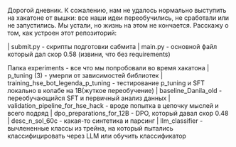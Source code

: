 Дорогой дневник.
К сожалению, нам не удалось нормально выступить на хакатоне от вышки: все наши идеи переобучились, не сработали или не запустились. Мы устали, но жизнь на этом не кончается.
Расскажу о том, как устроен этот репозиторий:

| submit.py - скрипты подготовки сабмита
| main.py - основной файл который дал скор 0.58 (извини, что без requirements)

Папка experiments - все что мы попробовали во время хакатона
| p_tuning (3) - умерли от зависимостей библиотек
| training_hse_bot_legenda_p_tuning - тестирование p_tuning и SFT локально в колабе на 1B(жуткое переобучение)
| baseline_Danila_old - переобучающийся SFT и первичный анализ данных
| validation_pipeline_for_hse_hack - вроде попытка в цепочку мыслей и всего подряд
| dpo_preparations_for_12B - DPO, который давал скор 0.48
| desc_n_sol_60c - какая-то синтетика и парсинг
| llm_classifier - вычлененные классы из трейна, на который пытались классифицировать через LLM или обучить классификатор

